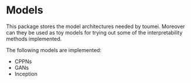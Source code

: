 # Models

This package stores the model architectures needed by toumei. Moreover can they be used as toy models for trying out some 
of the interpretability methods implemented.

The following models are implemented:

- CPPNs
- GANs
- Inception